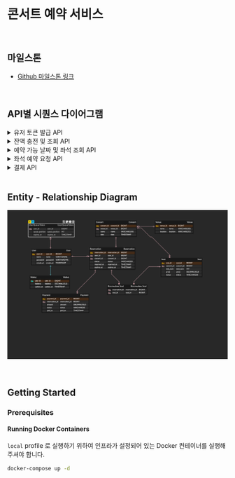 # 콘서트 예약 서비스

<br>

## 마일스톤
- [Github 마일스톤 링크](https://github.com/users/shlish95/projects/1/views/1)

<br>

## API별 시퀀스 다이어그램
<details>
<summary>유저 토큰 발급 API</summary>

![시퀀스 다이어그램](sequence_diagram/user_token_api.png)

</details>

<details>
<summary>잔액 충전 및 조회 API</summary>

![시퀀스 다이어그램](sequence_diagram/balance_check_and_recharge_api.png)

</details>

<details>
<summary>예약 가능 날짜 및 좌석 조회 API</summary>

![시퀀스 다이어그램](sequence_diagram/available_dates_and_seats_api.png)

</details>

<details>
<summary>좌석 예약 요청 API</summary>

![시퀀스 다이어그램](sequence_diagram/seat_reservation_request_api.png)

</details>

<details>
<summary>결제 API</summary>

![시퀀스 다이어그램](sequence_diagram/payment_api.png)

</details>

<br>

## Entity - Relationship Diagram

![ERD](ERD.png)

<br>

## Getting Started

### Prerequisites

#### Running Docker Containers

`local` profile 로 실행하기 위하여 인프라가 설정되어 있는 Docker 컨테이너를 실행해주셔야 합니다.

```bash
docker-compose up -d
```
